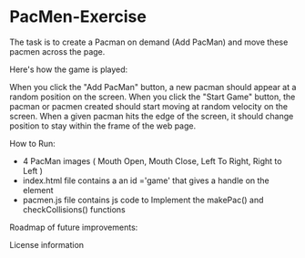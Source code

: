 # PacMen-Exercise
The task is to create a Pacman on demand (Add PacMan) and move these pacmen across the page.

Here's how the game is played:

When you click the "Add PacMan" button, a new pacman should appear at a random position on the screen.
When you click the "Start Game" button, the pacman or pacmen created should start moving at random velocity on the screen.
When a given pacman hits the edge of the screen, it should change position to stay within the frame of the web page.

How to Run: 
- 4 PacMan images ( Mouth Open, Mouth Close, Left To Right, Right to Left )
- index.html file contains a an id ='game' that gives a handle on the element
- pacmen.js file contains js code to Implement the makePac() and checkCollisions() functions

Roadmap of future improvements:

License information
